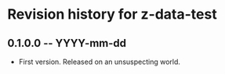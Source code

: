 # Revision history for z-data-test

## 0.1.0.0 -- YYYY-mm-dd

* First version. Released on an unsuspecting world.
